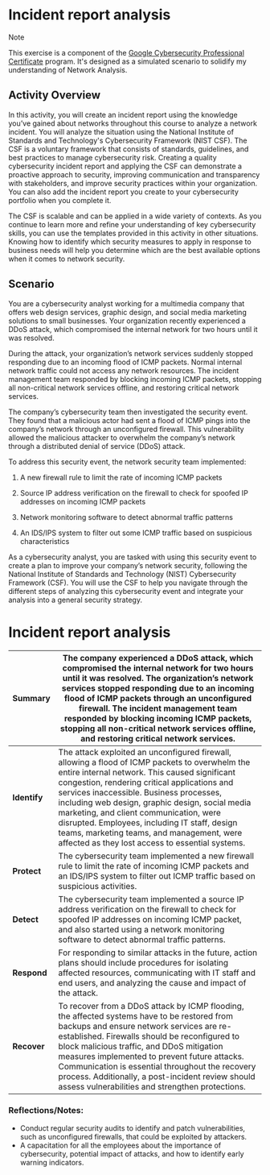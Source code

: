 # Incident report analysis

> [!NOTE]
> This exercise is a component of the [Google Cybersecurity Professional Certificate](https://www.coursera.org/professional-certificates/google-cybersecurity) program. It's designed as a simulated scenario to solidify my understanding of Network Analysis.

## Activity Overview
In this activity, you will create an incident report using the knowledge you’ve gained about networks throughout this course to analyze a network incident. You will analyze the situation using the National Institute of Standards and Technology's Cybersecurity Framework (NIST CSF). The CSF is a voluntary framework that consists of standards, guidelines, and best practices to manage cybersecurity risk. Creating a quality cybersecurity incident report and applying the CSF can demonstrate a proactive approach to security, improving communication and transparency with stakeholders, and improve security practices within your organization. You can also add the incident report you create to your cybersecurity portfolio when  you complete it.

The CSF is scalable and can be applied in a wide variety of contexts. As you continue to learn more and refine your understanding of key cybersecurity skills, you can use the templates provided in this activity in other situations. Knowing how to identify which security measures to apply in response to business needs will help you determine which are the best available options when it comes to network security.

## Scenario
You are a cybersecurity analyst working for a multimedia company that offers web design services, graphic design, and social media marketing solutions to small businesses. Your organization recently experienced a DDoS attack, which compromised the internal network for two hours until it was resolved.

During the attack, your organization’s network services suddenly stopped responding due to an incoming flood of ICMP packets. Normal internal network traffic could not access any network resources. The incident management team responded by blocking incoming ICMP packets, stopping all non-critical network services offline, and restoring critical network services. 

The company’s cybersecurity team then investigated the security event. They found that a malicious actor had sent a flood of ICMP pings into the company’s network through an unconfigured firewall. This vulnerability allowed the malicious attacker to overwhelm the company’s network through a distributed denial of service (DDoS) attack. 

To address this security event, the network security team implemented: 

1. A new firewall rule to limit the rate of incoming ICMP packets

2. Source IP address verification on the firewall to check for spoofed IP addresses on incoming ICMP packets

3. Network monitoring software to detect abnormal traffic patterns

4. An IDS/IPS system to filter out some ICMP traffic based on suspicious characteristics

As a cybersecurity analyst, you are tasked with using this security event to create a plan to improve your company’s network security, following the National Institute of Standards and Technology (NIST) Cybersecurity Framework (CSF). You will use the CSF to help you navigate through the different steps of analyzing this cybersecurity event and integrate your analysis into a general security strategy. 

# Incident report analysis
| Summary | The company experienced a DDoS attack, which compromised the internal network for two hours until it was resolved. The organization’s network services stopped responding due to an incoming flood of ICMP packets through an unconfigured firewall. The incident management team responded by blocking incoming ICMP packets, stopping all non-critical network services offline, and restoring critical network services. |
|---|---|
| **Identify** | The attack exploited an unconfigured firewall, allowing a flood of ICMP packets to overwhelm the entire internal network. This caused significant congestion, rendering critical applications and services inaccessible. Business processes, including web design, graphic design, social media marketing, and client communication, were disrupted. Employees, including IT staff, design teams, marketing teams, and management, were affected as they lost access to essential systems. |
| **Protect** | The cybersecurity team implemented a new firewall rule to limit the rate of incoming ICMP packets and an IDS/IPS system to filter out ICMP traffic based on suspicious activities. |
| **Detect** | The cybersecurity team implemented a source IP address verification on the firewall to check for spoofed IP addresses on incoming ICMP packet, and also started using a network monitoring software to detect abnormal traffic patterns. |
| **Respond** | For responding to similar attacks in the future, action plans should include procedures for isolating affected resources, communicating with IT staff and end users, and analyzing the cause and impact of the attack. |
| **Recover** | To recover from a DDoS attack by ICMP flooding, the affected systems have to be restored from backups and ensure network services are re-established. Firewalls should be reconfigured to block malicious traffic, and DDoS mitigation measures implemented to prevent future attacks. Communication is essential throughout the recovery process. Additionally, a post-incident review should assess vulnerabilities and strengthen protections. |


### Reflections/Notes: 

+ Conduct regular security audits to identify and patch vulnerabilities, such as unconfigured firewalls, that could be exploited by attackers. 
+ A capacitation for all the employees about the importance of cybersecurity, potential impact of attacks, and how to identify early warning indicators.







